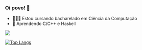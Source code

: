### Oi povo! 👋

- 👨🏻‍💻 Estou cursando bacharelado em Ciência da Computação
- 🌱 Aprendendo C/C++ e Haskell

<div>
  <picture>
  <source 
    srcset="https://github-readme-stats.vercel.app/api?username=rpassosdomingues&show_icons=true&theme=dark"
    media="(prefers-color-scheme: dark)"
  />
  <source
    srcset="https://github-readme-stats.vercel.app/api?username=rpassosdomingues&show_icons=true"
    media="(prefers-color-scheme: dark), (prefers-color-scheme: no-preference)"
  />
  <img src="https://github-readme-stats.vercel.app/api?username=rpassosdomingues&show_icons=true" />
  </picture>

  [![Top Langs](https://github-readme-stats.vercel.app/api/top-langs/?username=rpassosdomingues&layout=compact)](https://github.com/rpassosdomingues/github-readme-stats)
</div>
  
